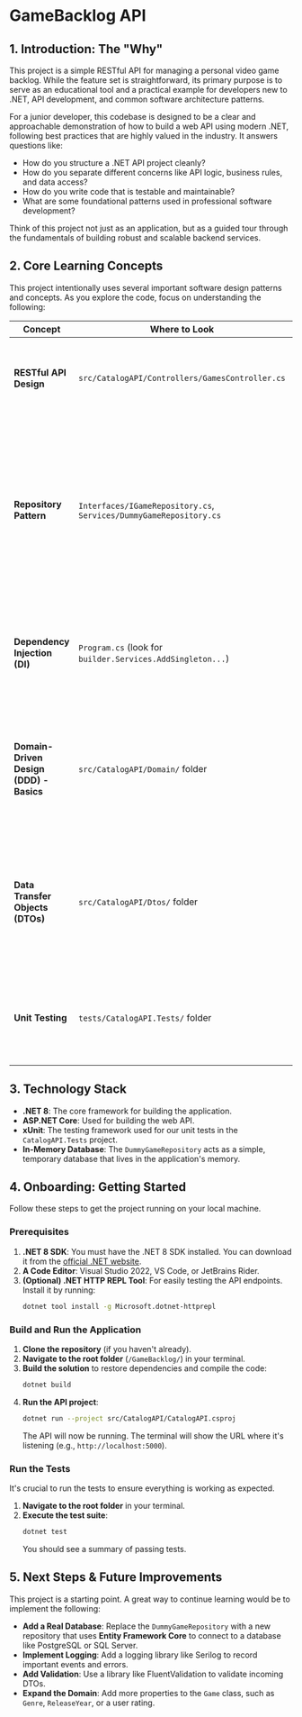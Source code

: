 # GameBacklog API

## 1. Introduction: The "Why"

This project is a simple RESTful API for managing a personal video game backlog. While the feature set is straightforward, its primary purpose is to serve as an educational tool and a practical example for developers new to .NET, API development, and common software architecture patterns.

For a junior developer, this codebase is designed to be a clear and approachable demonstration of how to build a web API using modern .NET, following best practices that are highly valued in the industry. It answers questions like:

*   How do you structure a .NET API project cleanly?
*   How do you separate different concerns like API logic, business rules, and data access?
*   How do you write code that is testable and maintainable?
*   What are some foundational patterns used in professional software development?

Think of this project not just as an application, but as a guided tour through the fundamentals of building robust and scalable backend services.

## 2. Core Learning Concepts

This project intentionally uses several important software design patterns and concepts. As you explore the code, focus on understanding the following:

| Concept                 | Where to Look                               | What You'll Learn                                                                                                                              |
| ----------------------- | ------------------------------------------- | ---------------------------------------------------------------------------------------------------------------------------------------------- |
| **RESTful API Design**  | `src/CatalogAPI/Controllers/GamesController.cs` | How to define API endpoints (like `GET`, `POST`, `PUT`, `DELETE`) and use HTTP verbs and status codes correctly to create a web-standard API.     |
| **Repository Pattern**  | `Interfaces/IGameRepository.cs`, `Services/DummyGameRepository.cs` | A powerful pattern for decoupling your application from the data source. Notice how the controller depends on the `IGameRepository` interface, not the concrete `DummyGameRepository`. This makes it easy to swap out the in-memory data for a real database later without changing the API logic. |
| **Dependency Injection (DI)** | `Program.cs` (look for `builder.Services.AddSingleton...`) | A core feature of ASP.NET Core. See how the `IGameRepository` is "injected" into the `GamesController`. This promotes loose coupling and makes testing much easier. |
| **Domain-Driven Design (DDD) - Basics** | `src/CatalogAPI/Domain/` folder | The `Game.cs`, `GamePlatform.cs`, and `GameStatus.cs` files represent our "Domain". This is the heart of our application's business logic, independent of any framework or database. |
| **Data Transfer Objects (DTOs)** | `src/CatalogAPI/Dtos/` folder | The `CreateGameDto.cs` is used to shape the data sent to our API. This prevents exposing our internal `Game` domain model directly to the outside world, providing a layer of security and flexibility. |
| **Unit Testing**        | `tests/CatalogAPI.Tests/` folder            | See how to write tests for your API controllers. This ensures your code works as expected and prevents regressions when you make changes.         |

## 3. Technology Stack

*   **.NET 8**: The core framework for building the application.
*   **ASP.NET Core**: Used for building the web API.
*   **xUnit**: The testing framework used for our unit tests in the `CatalogAPI.Tests` project.
*   **In-Memory Database**: The `DummyGameRepository` acts as a simple, temporary database that lives in the application's memory.

## 4. Onboarding: Getting Started

Follow these steps to get the project running on your local machine.

### Prerequisites

1.  **.NET 8 SDK**: You must have the .NET 8 SDK installed. You can download it from the [official .NET website](https://dotnet.microsoft.com/download/dotnet/8.0).
2.  **A Code Editor**: Visual Studio 2022, VS Code, or JetBrains Rider.
3.  **(Optional) .NET HTTP REPL Tool**: For easily testing the API endpoints. Install it by running:
    ```bash
    dotnet tool install -g Microsoft.dotnet-httprepl
    ```

### Build and Run the Application

1.  **Clone the repository** (if you haven't already).
2.  **Navigate to the root folder** (`/GameBacklog/`) in your terminal.
3.  **Build the solution** to restore dependencies and compile the code:
    ```bash
    dotnet build
    ```
4.  **Run the API project**:
    ```bash
    dotnet run --project src/CatalogAPI/CatalogAPI.csproj
    ```
    The API will now be running. The terminal will show the URL where it's listening (e.g., `http://localhost:5000`).

### Run the Tests

It's crucial to run the tests to ensure everything is working as expected.

1.  **Navigate to the root folder** in your terminal.
2.  **Execute the test suite**:
    ```bash
    dotnet test
    ```
    You should see a summary of passing tests.

## 5. Next Steps & Future Improvements

This project is a starting point. A great way to continue learning would be to implement the following:

*   **Add a Real Database**: Replace the `DummyGameRepository` with a new repository that uses **Entity Framework Core** to connect to a database like PostgreSQL or SQL Server.
*   **Implement Logging**: Add a logging library like Serilog to record important events and errors.
*   **Add Validation**: Use a library like FluentValidation to validate incoming DTOs.
*   **Expand the Domain**: Add more properties to the `Game` class, such as `Genre`, `ReleaseYear`, or a user rating.
